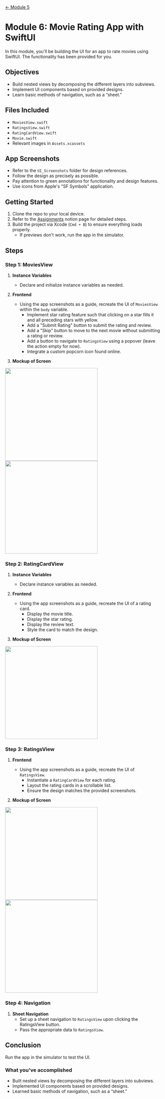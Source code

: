 [← Module 5](https://github.com/gtiosclub/bootcamp-module-5)

# Module 6: Movie Rating App with SwiftUI

In this module, you'll be building the UI for an app to rate movies using SwiftUI. The functionality has been provided for you.

## Objectives

- Build nested views by decomposing the different layers into subviews.
- Implement UI components based on provided designs.
- Learn basic methods of navigation, such as a “sheet.”

## Files Included

- `MoviesView.swift`
- `RatingsView.swift`
- `RatingCardView.swift`
- `Movie.swift`
- Relevant images in `Assets.xcassets`

## App Screenshots

- Refer to the `UI_Screenshots` folder for design references.
- Follow the design as precisely as possible.
- Pay attention to green annotations for functionality and design features.
- Use icons from Apple's "SF Symbols" application.

## Getting Started

1. Clone the repo to your local device.
2. Refer to the [Assignments](https://gt-ios-club.notion.site/Assignments-1b6cb97d5c7b467d9bc176de64578453?pvs=4) notion page for detailed steps.
3. Build the project via Xcode (`Cmd + B`) to ensure everything loads properly.
    - If previews don't work, run the app in the simulator.

## Steps

### Step 1: MoviesView

1. **Instance Variables**
    - Declare and initialize instance variables as needed.

2. **Frontend**
    - Using the app screenshots as a guide, recreate the UI of `MoviesView` within the `body` variable.
        - Implement star rating feature such that clicking on a star fills it and all preceding stars with yellow.
        - Add a "Submit Rating" button to submit the rating and review.
        - Add a "Skip" button to move to the next movie without submitting a rating or review.
        - Add a button to navigate to `RatingsView` using a popover (leave the action empty for now).
        - Integrate a custom popcorn icon found online.

3. **Mockup of Screen**

<img src= "./MoviesRatingApp/UI_Screenshots/ContentView_1.png" width="300" /> 
<img src= "./MoviesRatingApp/UI_Screenshots/RatingsView_1.png" width="300" />




### Step 2: RatingCardView

1. **Instance Variables**
    - Declare instance variables as needed.

2. **Frontend**
    - Using the app screenshots as a guide, recreate the UI of a rating card.
        - Display the movie title.
        - Display the star rating.
        - Display the review text.
        - Style the card to match the design.

3. **Mockup of Screen**
   
<img src= "./MoviesRatingApp/UI_Screenshots/RatingsView_2.png" width="300" />


### Step 3: RatingsView

1. **Frontend**
    - Using the app screenshots as a guide, recreate the UI of `RatingsView`.
        - Instantiate a `RatingCardView` for each rating.
        - Layout the rating cards in a scrollable list.
        - Ensure the design matches the provided screenshots.

3. **Mockup of Screen**

<img src= "./MoviesRatingApp/UI_Screenshots/ContentView_1.png" width="300" /> 
<img src= "./MoviesRatingApp/UI_Screenshots/RatingsView_1.png" width="300" />

### Step 4: Navigation

1. **Sheet Navigation**
    - Set up a sheet navigation to `RatingsView` upon clicking the RatingsView button.
    - Pass the appropriate data to `RatingsView`.

## Conclusion

Run the app in the simulator to test the UI.

### What you've accomplished

- Built nested views by decomposing the different layers into subviews.
- Implemented UI components based on provided designs.
- Learned basic methods of navigation, such as a “sheet.”

